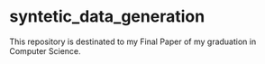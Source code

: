 # syntetic_data_generation
This repository is destinated to my Final Paper of my graduation in Computer Science.
